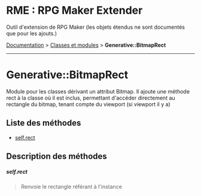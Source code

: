 # RME : RPG Maker Extender
Outil d'extension de RPG Maker (les objets étendus ne sont documentés que pour les ajouts.)

[Documentation](README.md) > [Classes et modules](Classes%20et%20modules.md) > **Generative::BitmapRect**  
- - -  
# Generative::BitmapRect
Module pour les classes dérivant un attribut Bitmap. Il ajoute une méthode rect à la classe
    où il est inclus, permettant d'accéder directement au rectangle du bitmap, tenant compte du viewport (si viewport il y a)

## Liste des méthodes
*    [self.rect](#selfrect)


## Description des méthodes
##### self.rect

> Renvoie le rectangle référant à l'instance

  




